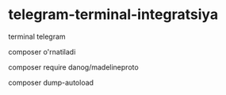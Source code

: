 # telegram-terminal-integratsiya
terminal telegram

composer o'rnatiladi

composer require danog/madelineproto

composer dump-autoload


